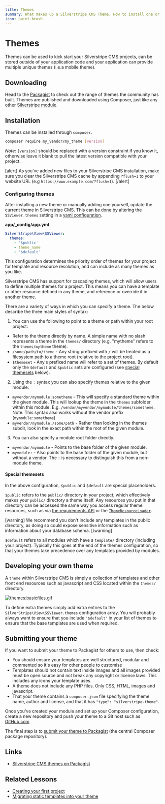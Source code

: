 ```yaml
---
title: Themes
summary: What makes up a Silverstripe CMS Theme. How to install one or write your own theme. 
icon: paint-brush
---
```


# Themes

Themes can be used to kick start your Silverstripe CMS projects, can be stored outside of your application code and your
application can provide multiple unique themes (i.e.a mobile theme).

## Downloading

Head to the [Packagist](https://packagist.org/search/?type=silverstripe-theme) to check out the range of themes the 
community has built. Themes are published and downloaded using Composer,
just like any other [Silverstripe module](/developer_guides/extending/modules).

## Installation

Themes can be installed through `composer`.

```bash
composer require my_vendor/my_theme [version]
```

*Note:* `[version]` should be replaced with a version constraint if you know it, otherwise leave it blank to pull the latest version compatible with your project.

[alert]
As you've added new files to your Silverstripe CMS installation, make sure you clear the Silverstripe CMS cache by appending
`?flush=1` to your website URL (e.g `https://www.example.com/?flush=1`).
[/alert]

### Configuring themes

After installing a new theme or manually adding one yourself, update the current theme in Silverstripe CMS. This can be done by
altering the `SSViewer.themes` setting in a [yaml configuration](../configuration).

**app/_config/app.yml**

```yaml
SilverStripe\View\SSViewer:
  themes:
    - '$public'
    - theme_name
    - '$default'
```

This configuration determines the priority order of themes for your project for template and resource resolution,
and can include as many themes as you like.

Silverstripe CMS has support for cascading themes, which will allow users to define multiple themes for a project. This means you can have a template or other resource defined in any theme, and reference or override it in another theme.

There are a variety of ways in which you can specify a theme. The below describe the three
main styles of syntax:

1. You can use the following to point to a theme or path within your root project:

  - Refer to the theme directly by name. A simple name with no slash represents a theme in the `themes/` directory (e.g. "mytheme" refers to the `themes/mytheme` theme).
  - `/some/path/to/theme` - Any string prefixed with `/` will be treated as a filesystem path to a theme root (relative to the project root).
  - `$themeset` - Any `$` prefixed name will refer to a set of themes. By default only the `$default` and `$public` sets are configured (see [special themesets](#special-themesets) below).

2. Using the `:` syntax you can also specify themes relative to the given module:

  - `myvendor/mymodule:sometheme` - This will specify a standard theme within the given module.
  This will lookup the theme in the `themes` subfolder within this module. E.g.
  `/vendor/myvendor/mymodule/themes/sometheme`.
  Note: This syntax also works without the vendor prefix (`mymodule:sometheme`)
  - `myvendor/mymodule:/some/path` - Rather than looking in the themes subdir, look in the
  exact path within the root of the given module.

3. You can also specify a module root folder directly. 

  - `myvendor/mymodule` - Points to the base folder of the given module.
  - `mymodule:` - Also points to the base folder of the given module, but without a vendor.
  The `:` is necessary to distinguish this from a non-module theme.

#### Special themesets

In the above configuration, `$public` and `$default` are special placeholders.

`$public` refers to the `public/` directory in your project, which effectively makes your `public/` directory a theme itself.
Any resources you put in that directory can be accessed the same way you access regular theme resources, such as via [the requirements API](requirements)
or the [`ThemeResourceLoader`](api:SilverStripe\View\ThemeResourceLoader).

[warning]
We recommend you don't include any templates in the public directory, as doing so could expose sensitive information such as information about your database schema.
[/warning]

`$default` refers to all modules which have a `template/` directory (including your project). Typically this goes at the end of the themes configuration,
so that your themes take precedence over any templates provided by modules.

## Developing your own theme

A `theme` within Silverstripe CMS is simply a collection of templates and other front end resources such as javascript and CSS located within the `themes/` directory.

![themes:basicfiles.gif](../../_images/basicfiles.gif)

To define extra themes simply add extra entries to the `SilverStripe\View\SSViewer.themes` configuration array. You will probably always want to ensure that you include `'$default'` in your list of themes to ensure that the base templates are used when required.

## Submitting your theme

If you want to submit your theme to Packagist for others to use, then check:

* You should ensure your templates are well structured, modular and commented so it's easy for other people to customise 
* Templates should not contain text inside images and all images provided must be open source and not break any 
copyright or license laws. This includes any icons your template uses.
* A theme does not include any PHP files. Only CSS, HTML, images and javascript.
* That your theme contains a `composer.json` file specifying the theme name, author and license, and that it has `"type": "silverstripe-theme"`.

Once you've created your module and set up your Composer configuration, create a new repository and push your theme to a Git host such as [GitHub.com](https://github.com). 

The final step is to [submit your theme to Packagist](https://packagist.org/about#how-to-submit-packages) (the central Composer package repository).

## Links

 * [Silverstripe CMS themes on Packagist](https://packagist.org/search/?type=silverstripe-theme)

## Related Lessons
* [Creating your first project](https://www.silverstripe.org/learn/lessons/v4/creating-your-first-project)
* [Migrating static templates into your theme](https://www.silverstripe.org/learn/lessons/v4/migrating-static-templates-into-your-theme-1)
